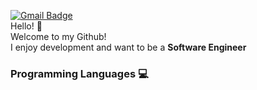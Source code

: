 [![Gmail Badge](https://img.shields.io/badge/Gmail-D14836?style=flat&logo=Gmail&logoColor=white)](mailto:chanhokim9848@gmail.com)      
Hello! :wave:  
Welcome to my Github!  
I enjoy development and want to be a **Software Engineer**
      
### Programming Languages 💻







